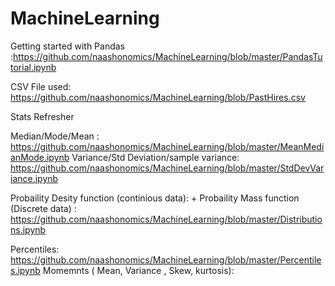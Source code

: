 # MachineLearning

Getting started with Pandas :https://github.com/naashonomics/MachineLearning/blob/master/PandasTutorial.ipynb 

CSV File used: https://github.com/naashonomics/MachineLearning/blob/PastHires.csv

Stats Refresher 

Median/Mode/Mean : https://github.com/naashonomics/MachineLearning/blob/master/MeanMedianMode.ipynb 
Variance/Std Deviation/sample variance: https://github.com/naashonomics/MachineLearning/blob/master/StdDevVariance.ipynb 

Probaility Desity function (continious data): + Probaility Mass function (Discrete data) : https://github.com/naashonomics/MachineLearning/blob/master/Distributions.ipynb 

Percentiles: https://github.com/naashonomics/MachineLearning/blob/master/Percentiles.ipynb 
Momemnts ( Mean, Variance , Skew, kurtosis):
 
